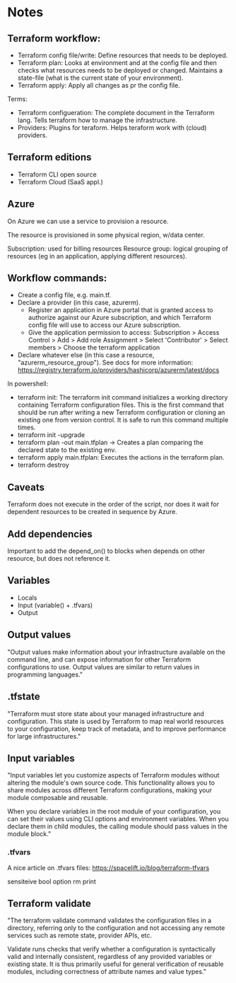 # Notes

## Terraform workflow:
* Terraform config file/write: Define resources that needs to be deployed.
* Terraform plan: Looks at environment and at the config file and then checks what resources needs to be deployed or changed. Maintains a state-file (what is the current state of your environment).
* Terraform apply: Apply all changes as pr the config file.

Terms:
* Terraform configueration: The complete document in the Terraform lang. Tells terraform how to manage the infrastructure.
* Providers: Plugins for teraform. Helps teraform work with (cloud) providers.

## Terraform editions
* Terraform CLI open source
* Terraform Cloud (SaaS appl.)

## Azure
On Azure we can use a service to provision a resource.

The resource is provisioned in some physical region, w/data center.

Subscription: used for billing resources
Resource group: logical grouping of resources (eg in an application, applying different resources).

## Workflow commands:
* Create a config file, e.g. main.tf.
* Declare a provider (in this case, azurerm).
    * Register an application in Azure portal that is granted access to authorize against our Azure subscription, and which Terraform config file will use to access our Azure subscription.
    * Give the application permission to access: Subscription > Access Control > Add > Add role Assignment > Select 'Contributor' > Select members > Choose the terraform application
* Declare whatever else (in this case a resource, "azurerm_resource_group").
See docs for more information: https://registry.terraform.io/providers/hashicorp/azurerm/latest/docs

In powershell:
* terraform init: The terraform init command initializes a working directory containing Terraform configuration files. This is the first command that should be run after writing a new Terraform configuration or cloning an existing one from version control. It is safe to run this command multiple times.
* terraform init -upgrade
* terraform plan -out main.tfplan -> Creates a plan comparing the declared state to the existing env.
* terraform apply main.tfplan: Executes the actions in the terraform plan.
* terraform destroy

## Caveats
Terraform does not execute in the order of the script, nor does it wait for dependent resources to be created in sequence by Azure.

## Add dependencies
Important to add the depend_on() to blocks when depends on other resource, but does not reference it.

## Variables
* Locals
* Input (variable() + .tfvars)
* Output


## Output values
"Output values make information about your infrastructure available on the command line, and can expose information for other Terraform configurations to use. Output values are similar to return values in programming languages."


## .tfstate
"Terraform must store state about your managed infrastructure and configuration. This state is used by Terraform to map real world resources to your configuration, keep track of metadata, and to improve performance for large infrastructures."

## Input variables
"Input variables let you customize aspects of Terraform modules without altering the module's own source code. This functionality allows you to share modules across different Terraform configurations, making your module composable and reusable.

When you declare variables in the root module of your configuration, you can set their values using CLI options and environment variables. When you declare them in child modules, the calling module should pass values in the module block."

### .tfvars
A nice article on .tfvars files:
https://spacelift.io/blog/terraform-tfvars

sensiteive bool option rm print
## Terraform validate
"The terraform validate command validates the configuration files in a directory, referring only to the configuration and not accessing any remote services such as remote state, provider APIs, etc.

Validate runs checks that verify whether a configuration is syntactically valid and internally consistent, regardless of any provided variables or existing state. It is thus primarily useful for general verification of reusable modules, including correctness of attribute names and value types."
